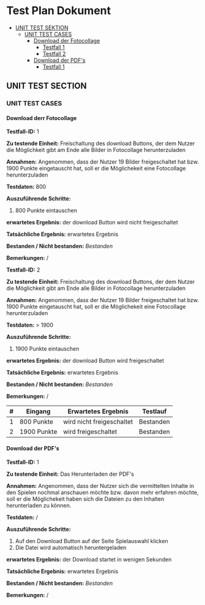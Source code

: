 # Test Plan Dokument

- [UNIT TEST SEKTION](#unit-test-section)
  - [UNIT TEST CASES](#unit-test-cases)
    - [Download der Fotocollage](#download-der-fotocollage)
      - [Testfall 1](#testfall-id-1)
      - [Testfall 2](#testfall-id-2)
    - [Download der PDF's](#download-der-fotocollage)
      - [Testfall 1](#testfall-id-1)

## UNIT TEST SECTION

### UNIT TEST CASES

#### Download derr Fotocollage

**Testfall-ID:** 1

**Zu testende Einheit:** Freischaltung des download Buttons, der dem Nutzer die Möglichkeit gibt am Ende alle Bilder in Fotocollage herunterzuladen

**Annahmen:** Angenommen, dass der Nutzer 19 Bilder freigeschaltet hat bzw. 1900 Punkte eingetauscht hat, soll er die Möglichekeit eine Fotocollage herunterzuladen

**Testdaten:** 800

**Auszuführende Schritte:**
1. 800 Punkte eintauschen

**erwartetes Ergebnis:** der download Button wird nicht freigeschaltet

**Tatsächliche Ergebnis:** erwartetes Ergebnis

**Bestanden / Nicht bestanden:** *Bestanden*

**Bemerkungen:** /

**Testfall-ID:** 2

**Zu testende Einheit:** Freischaltung des download Buttons, der dem Nutzer die Möglichkeit gibt am Ende alle Bilder in Fotocollage herunterzuladen

**Annahmen:** Angenommen, dass der Nutzer 19 Bilder freigeschaltet hat bzw. 1900 Punkte eingetauscht hat, soll er die Möglichekeit eine Fotocollage herunterzuladen

**Testdaten:** > 1900

**Auszuführende Schritte:**
1.  1900 Punkte eintauschen

**erwartetes Ergebnis:** der download Button wird  freigeschaltet

**Tatsächliche Ergebnis:** erwartetes Ergebnis

**Bestanden / Nicht bestanden:** *Bestanden*

**Bemerkungen:** /

| \#  | Eingang | Erwartetes Ergebnis | Testlauf |
| --- | ----- | ---------------- | ---- |
| 1 | 800 Punkte | wird nicht freigeschaltet | Bestanden |
| 2 | 1900 Punkte | wird freigeschaltet | Bestanden |

#### Download der PDF's

**Testfall-ID:** 1

**Zu testende Einheit:** Das Herunterladen der PDF's

**Annahmen:** Angenommen, dass der Nutzer sich die vermittelten Inhalte in den Spielen nochmal anschauen möchte bzw. davon mehr erfahren möchte, soll er die Möglichekeit haben sich die Dateien zu den Inhalten herunterladen zu können.

**Testdaten:** /

**Auszuführende Schritte:**
1. Auf den Download Button auf der Seite Spielauswahl klicken
2. Die Datei wird automatisch heruntergeladen

**erwartetes Ergebnis:** der Download startet in wenigen Sekunden

**Tatsächliche Ergebnis:** erwartetes Ergebnis

**Bestanden / Nicht bestanden:** *Bestanden*

**Bemerkungen:** /